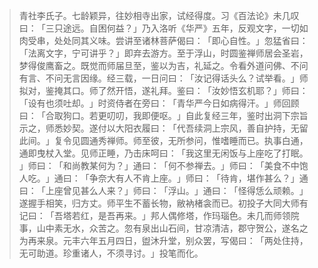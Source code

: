 > 青社李氏子。七龄颖异，往妙相寺出家，试经得度。习《百法论》未几叹曰：​「三只途远。自困何益？​」乃入洛听《华严》五年，反观文字，一切如肉受串，处处同其义味。尝讲至诸林菩萨偈曰：​「即心自性。​」忽猛省曰：​「法离文字，宁可讲乎？​」即弃去游方。至于浮山，时圆鉴禅师居会圣岩，梦得俊鹰畜之。既觉而师届旦至，鉴以为吉，礼延之。令看外道问佛、不问有言、不问无言因缘。经三载，一日问曰：​「汝记得话头么？试举看。​」师拟对，鉴掩其口。师了然开悟，遂礼拜。鉴曰：​「汝妙悟玄机耶？​」师曰：​「设有也须吐却。​」时资侍者在旁曰：​「青华严今日如病得汗。​」师回顾曰：​「合取狗口。若更叨叨，我即便呕。​」自此复经三年，鉴时出洞下宗旨示之，师悉妙契。遂付以大阳衣履曰：​「代吾续洞上宗风，善自护持，无留此间。​」复令见圆通秀禅师。师至彼，无所参问，惟嗜睡而已。执事白通，通即曳杖入堂。见师正睡，乃击床呵曰：​「我这里无闲饭与上座吃了打眠。​」师曰：​「和尚教某何为？​」通曰：​「何不参禅去。​」师曰：​「美食不中饱人吃。​」通曰：​「争奈大有人不肯上座。​」师曰：​「待肯，堪作甚么？​」通曰：​「上座曾见甚么人来？​」师曰：​「浮山。​」通曰：​「怪得恁么顽赖。​」遂握手相笑，归方丈。师平生不蓄长物，敝衲楮衾而已。初投子大同大师有记曰：​「吾塔若红，是吾再来。​」邦人偶修塔，作玛瑙色。未几而师领院事，山中素无水，众苦之。忽有泉出山石间，甘凉清洁，郡守贺公，遂名之为再来泉。元丰六年五月四日，盥沐升堂，别众罢，写偈曰：​「两处住持，无可助道。珍重诸人，不须寻讨。​」投笔而化。


